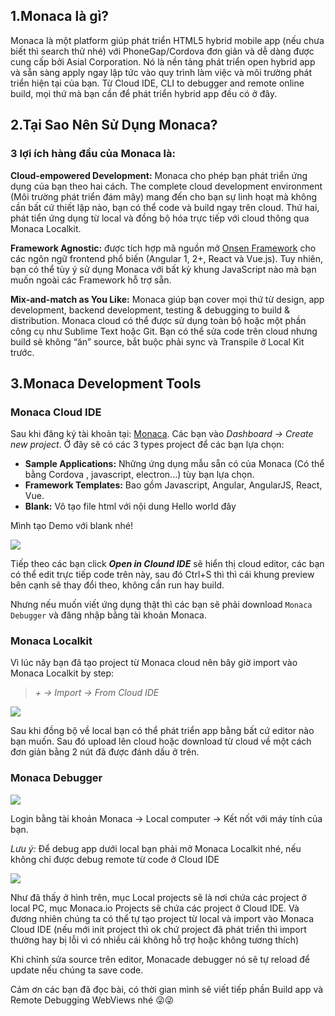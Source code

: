 ## 1.Monaca là gì?
Monaca là một platform giúp phát triển HTML5 hybrid mobile app (nếu chưa biết thì search thử nhé) với PhoneGap/Cordova đơn giản và dễ dàng được cung cấp bởi Asial Corporation. Nó là nền tảng phát triển open hybrid app và sẵn sàng apply ngay lập tức vào quy trình làm việc và môi trường phát triển hiện tại của bạn. Từ Cloud IDE, CLI to debugger and remote online build, mọi thứ mà bạn cần để phát triển hybrid app đều có ở đây.

## 2.Tại Sao Nên Sử Dụng Monaca?
### 3 lợi ích hàng đầu của Monaca là:

**Cloud-empowered Development:** Monaca cho phép bạn phát triển ứng dụng của bạn theo hai cách. The complete cloud development environment (Môi trường phát triển đám mây) mang đến cho bạn sự linh hoạt mà không cần bất cứ thiết lập nào, bạn có thể code và build ngay trên cloud. Thứ hai, phát tiển ứng dụng từ local và đồng bộ hóa trực tiếp với cloud thông qua Monaca Localkit.

**Framework Agnostic:** được tích hợp mã nguồn mở [Onsen Framework](https://onsen.io/)  cho các ngôn ngữ frontend phổ biến (Angular 1, 2+, React và Vue.js). Tuy nhiên, bạn có thể tùy ý sử dụng Monaca với bất kỳ khung JavaScript nào mà bạn muốn ngoài các Framework hỗ trợ sẵn.

**Mix-and-match as You Like:** Monaca giúp bạn cover mọi thứ từ design, app development, backend development, testing & debugging to build & distribution. Monaca cloud có thể được sử dụng toàn bộ hoặc một phần công cụ như Sublime Text hoặc Git. Bạn có thể sửa code trên cloud nhưng build sẽ không “ăn” source, bắt buộc phải sync và Transpile ở Local Kit trước.

## 3.Monaca Development Tools
### Monaca Cloud IDE

Sau khi đăng ký tài khoản tại: [Monaca](https://monaca.io/).
Các bạn vào *Dashboard -> Create new project*. Ở đây sẽ có các 3 types project để các bạn lựa chọn:
* **Sample Applications:** Những ứng dụng mẫu sẵn có của Monaca (Có thể bằng Cordova , javascript, electron...) tùy bạn lựa chọn.
* **Framework Templates:** Bao gồm Javascript, Angular, AngularJS, React, Vue.
* **Blank:** Vô tạo file html với nội dung Hello world đây

Mình tạo Demo với blank nhé!

![](https://images.viblo.asia/2b83fbfa-4335-4085-93ed-5b5101bb80f1.png)

Tiếp theo các bạn click ***Open in Clound IDE*** sẽ hiển thị cloud editor, các bạn có thể edit trực tiếp code trên này, sau đó Ctrl+S thì thì cái khung preview bên cạnh sẽ thay đổi theo, không cần run hay build.

Nhưng nếu muốn viết ứng dụng thật thì các bạn sẽ phải download `Monaca Debugger` và đăng nhập bằng tài khoản Monaca.

### Monaca Localkit

Vì lúc nãy bạn đã tạo project từ Monaca cloud nên bây giờ import vào Monaca Localkit by step:
> *+ -> Import -> From Cloud IDE*

![](https://images.viblo.asia/9fccd32a-bcbf-4380-a4b2-b0af85879153.png)

Sau khi đồng bộ về local bạn có thể phát triển app bằng bất cứ editor nào bạn muốn. Sau đó upload lên cloud hoặc download từ cloud về một cách đơn giản bằng 2 nút đã được đánh dấu ở trên.

### Monaca Debugger

![](https://images.viblo.asia/74aca1bd-39b0-4b51-8546-1335fc1c6f25.png)

Login bằng tài khoản Monaca -> Local computer -> Kết nốt với máy tính của bạn. 

*Lưu ý:* Để debug app dưới local bạn phải mở Monaca Localkit nhé, nếu không chỉ được debug remote từ code ở Cloud IDE

![](https://images.viblo.asia/b6f59ec3-a3a3-44e9-9d8a-75c7944970cd.png)

Như đã thấy ở hình trên, mục Local projects sẽ là nơi chứa các project ở local PC, mục Monaca.io Projects sẽ chứa các project ở Cloud IDE. Và đương nhiên chúng ta có thể tự tạo project từ local và import vào Monaca Cloud IDE (nếu mới init project thì ok chứ project đã phát triển thì import thường hay bị lỗi vì có nhiều cái không hỗ trợ hoặc không tương thích)

Khi chỉnh sửa source trên editor, Monacade debugger nó sẽ tự reload để update nếu chúng ta save code.

Cảm ơn các bạn đã đọc bài, có thời gian mình sẽ viết tiếp phần Build app và Remote Debugging WebViews nhé :stuck_out_tongue_winking_eye::stuck_out_tongue_winking_eye: